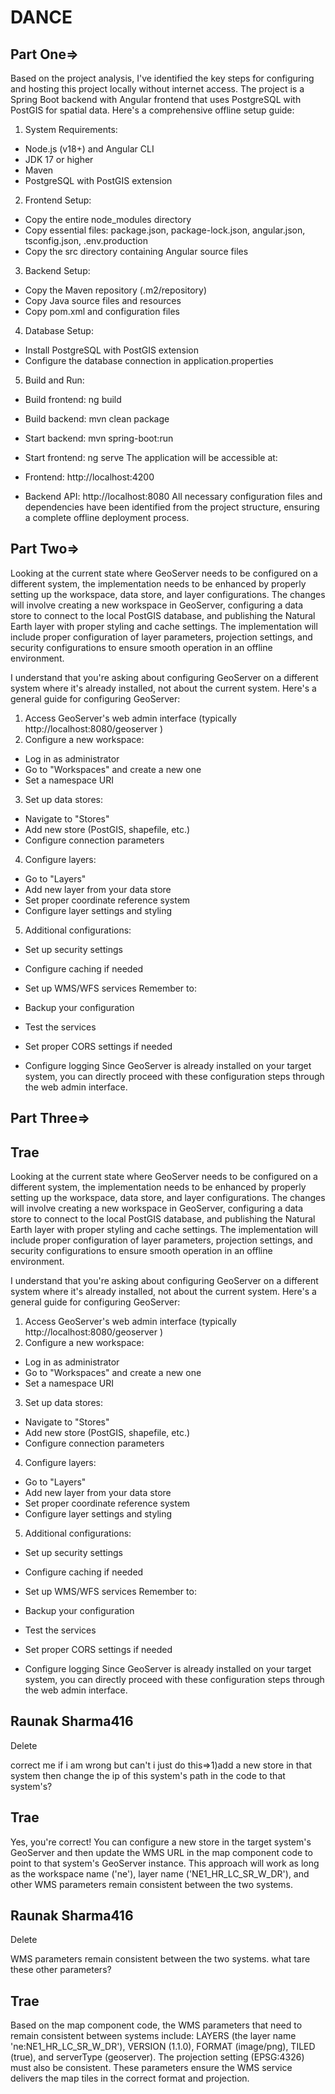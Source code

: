 # DANCE

## Part One=>
Based on the project analysis, I've identified the key steps for configuring and hosting this project locally without internet access. The project is a Spring Boot backend with Angular frontend that uses PostgreSQL with PostGIS for spatial data. Here's a comprehensive offline setup guide:

1. System Requirements:
- Node.js (v18+) and Angular CLI
- JDK 17 or higher
- Maven
- PostgreSQL with PostGIS extension
2. Frontend Setup:
- Copy the entire node_modules directory
- Copy essential files: package.json, package-lock.json, angular.json, tsconfig.json, .env.production
- Copy the src directory containing Angular source files
3. Backend Setup:
- Copy the Maven repository (.m2/repository)
- Copy Java source files and resources
- Copy pom.xml and configuration files
4. Database Setup:
- Install PostgreSQL with PostGIS extension
- Configure the database connection in application.properties
5. Build and Run:
- Build frontend: ng build
- Build backend: mvn clean package
- Start backend: mvn spring-boot:run
- Start frontend: ng serve
The application will be accessible at:

- Frontend: http://localhost:4200
- Backend API: http://localhost:8080
All necessary configuration files and dependencies have been identified from the project structure, ensuring a complete offline deployment process.



## Part Two=>
Looking at the current state where GeoServer needs to be configured on a different system, the implementation needs to be enhanced by properly setting up the workspace, data store, and layer configurations. The changes will involve creating a new workspace in GeoServer, configuring a data store to connect to the local PostGIS database, and publishing the Natural Earth layer with proper styling and cache settings. The implementation will include proper configuration of layer parameters, projection settings, and security configurations to ensure smooth operation in an offline environment.

I understand that you're asking about configuring GeoServer on a different system where it's already installed, not about the current system. Here's a general guide for configuring GeoServer:

1. Access GeoServer's web admin interface (typically http://localhost:8080/geoserver )
2. Configure a new workspace:
- Log in as administrator
- Go to "Workspaces" and create a new one
- Set a namespace URI
3. Set up data stores:
- Navigate to "Stores"
- Add new store (PostGIS, shapefile, etc.)
- Configure connection parameters
4. Configure layers:
- Go to "Layers"
- Add new layer from your data store
- Set proper coordinate reference system
- Configure layer settings and styling
5. Additional configurations:
- Set up security settings
- Configure caching if needed
- Set up WMS/WFS services
Remember to:

- Backup your configuration
- Test the services
- Set proper CORS settings if needed
- Configure logging
Since GeoServer is already installed on your target system, you can directly proceed with these configuration steps through the web admin interface.



## Part Three=>
## Trae 
Looking at the current state where GeoServer needs to be configured on a different system, the implementation needs to be enhanced by properly setting up the workspace, data store, and layer configurations. The changes will involve creating a new workspace in GeoServer, configuring a data store to connect to the local PostGIS database, and publishing the Natural Earth layer with proper styling and cache settings. The implementation will include proper configuration of layer parameters, projection settings, and security configurations to ensure smooth operation in an offline environment.

I understand that you're asking about configuring GeoServer on a different system where it's already installed, not about the current system. Here's a general guide for configuring GeoServer:

1. Access GeoServer's web admin interface (typically http://localhost:8080/geoserver )
2. Configure a new workspace:
- Log in as administrator
- Go to "Workspaces" and create a new one
- Set a namespace URI
3. Set up data stores:
- Navigate to "Stores"
- Add new store (PostGIS, shapefile, etc.)
- Configure connection parameters
4. Configure layers:
- Go to "Layers"
- Add new layer from your data store
- Set proper coordinate reference system
- Configure layer settings and styling
5. Additional configurations:
- Set up security settings
- Configure caching if needed
- Set up WMS/WFS services
Remember to:

- Backup your configuration
- Test the services
- Set proper CORS settings if needed
- Configure logging
Since GeoServer is already installed on your target system, you can directly proceed with these configuration steps through the web admin interface.

## Raunak Sharma416
Delete

correct me if i am wrong but can't i just do this=>1)add a new store in that system then change the ip of this system's path in the code to that system's?

## Trae 
Yes, you're correct! You can configure a new store in the target system's GeoServer and then update the WMS URL in the map component code to point to that system's GeoServer instance. This approach will work as long as the workspace name ('ne'), layer name ('NE1_HR_LC_SR_W_DR'), and other WMS parameters remain consistent between the two systems.

## Raunak Sharma416
Delete

WMS parameters remain consistent between the two systems. what tare these other parameters?

## Trae 
Based on the map component code, the WMS parameters that need to remain consistent between systems include: LAYERS (the layer name 'ne:NE1_HR_LC_SR_W_DR'), VERSION (1.1.0), FORMAT (image/png), TILED (true), and serverType (geoserver). The projection setting (EPSG:4326) must also be consistent. These parameters ensure the WMS service delivers the map tiles in the correct format and projection.
